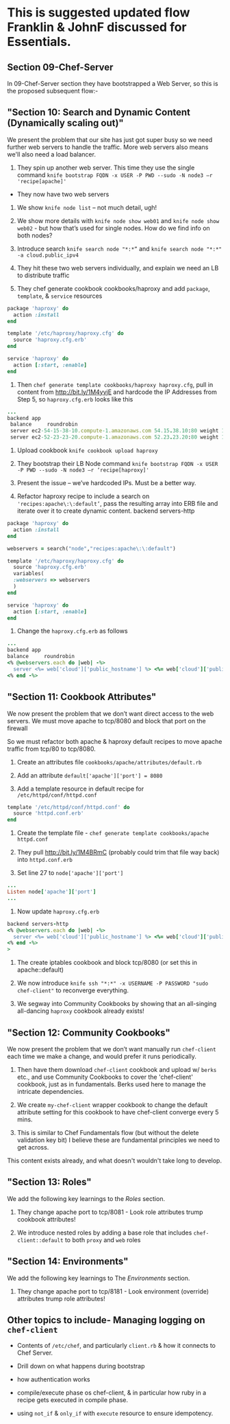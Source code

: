 # This is suggested updated flow Franklin & JohnF discussed for Essentials.

## Section 09-Chef-Server

In 09-Chef-Server section they have bootstrapped a Web Server, so this is the proposed subsequent flow:-

## "Section 10: Search and Dynamic Content (Dynamically scaling out)"

We present the problem that our site has just got super busy so we need further web servers to handle the traffic. More web servers also means we'll also need a load balancer.  

1. They spin up another web server. This time they use the single command `knife bootstrap FQDN -x USER -P PWD --sudo -N node3 –r 'recipe[apache]'`

 - They now have two web servers

1. We show `knife node list` – not much detail, ugh!

1. We show more details with `knife node show web01` and `knife node show web02` - but how that’s used for single nodes.  How do we find info on both nodes?

1. Introduce search `knife search node "*:*”` and `knife search node "*:*" -a cloud.public_ipv4`

1. They hit these two web servers individually, and explain we need an LB to distribute traffic

1. They  chef generate cookbook cookbooks/haproxy and add `package`, `template`, & `service` resources


```ruby
package 'haproxy' do
  action :install
end

template '/etc/haproxy/haproxy.cfg' do
  source 'haproxy.cfg.erb'
end

service 'haproxy' do
  action [:start, :enable]
end
```

1. Then `chef generate template cookbooks/haproxy haproxy.cfg`, pull in content from http://bit.ly/1M4yvjE and hardcode the IP Addresses from Step 5, so `haproxy.cfg.erb` looks like this

```ruby
...
backend app
 balance     roundrobin
 server ec2-54-15-38-10.compute-1.amazonaws.com 54.15.38.10:80 weight 1 maxconn 100 check
 server ec2-52-23-23-20.compute-1.amazonaws.com 52.23.23.20:80 weight 1 maxconn 100 check
```

1. Upload cookbook `knife cookbook upload haproxy`

1. They bootstrap their LB Node command `knife bootstrap FQDN -x USER -P PWD --sudo -N node3 –r ‘recipe[haproxy]'`

1. Present the issue – we’ve hardcoded IPs. Must be a better way.  

1. Refactor haproxy recipe to include a search on `'recipes:apache\:\:default’`, pass the resulting array into ERB file and iterate over it to create dynamic content.
backend servers-http

```ruby
package 'haproxy' do
  action :install
end

webservers = search("node","recipes:apache\:\:default")

template '/etc/haproxy/haproxy.cfg' do
  source 'haproxy.cfg.erb'
  variables(
  :webservers => webservers
  )
end

service 'haproxy' do
  action [:start, :enable]
end
```

1. Change the `haproxy.cfg.erb` as follows

```ruby
...
backend app
balance     roundrobin
<% @webservers.each do |web| -%>
  server <%= web['cloud']['public_hostname'] %> <%= web['cloud']['public_ipv4'] %>:80 weight 1 maxconn 100 check
<% end -%>
```

## "Section 11: Cookbook Attributes"

We now present the problem that we don’t want direct access to the web servers. We must move apache to tcp/8080 and block that port on the firewall

So we must refactor both apache & haproxy default recipes to move apache traffic from tcp/80 to tcp/8080.

1. Create an attributes file `cookbooks/apache/attributes/default.rb`

1. Add an attribute `default['apache']['port'] = 8080`

1. Add a template resource in default recipe for `/etc/httpd/conf/httpd.conf`

```ruby
template '/etc/httpd/conf/httpd.conf' do
  source 'httpd.conf.erb'
end
```

1. Create the template file - `chef generate template cookbooks/apache httpd.conf`

1. They pull http://bit.ly/1M4BRmC (probably could trim that file way back) into `httpd.conf.erb`

1. Set line 27 to `node['apache']['port']`

```ruby
...
Listen node['apache']['port']
...
```

1. Now update `haproxy.cfg.erb`

```ruby
backend servers-http
<% @webservers.each do |web| -%>
  server <%= web['cloud']['public_hostname'] %> <%= web['cloud']['public_ipv4'] %>:<%= node['apache']['port'] %> weight 1 maxconn 100 check
<% end -%>
>
```

1. The create iptables cookbook and block tcp/8080 (or set this in apache::default)

1. We now introduce `knife ssh "*:*" -x USERNAME -P PASSWORD "sudo chef-client"` to reconverge everything.

1. We segway into Community Cookbooks by showing that an all-singing all-dancing `haproxy` cookbook already exists!

## "Section 12: Community Cookbooks"
We now present the problem that we don’t want manually run `chef-client` each time we make a change, and would prefer it runs periodically.

1. Then have them download `chef-client` cookbook and upload w/ `berks` etc., and use Community Cookbooks to cover the 'chef-client' cookbook, just as in fundamentals. Berks used here to manage the intricate dependencies.  

1. We create `my-chef-client` wrapper cookbook to change the default attribute setting for this cookbook to have chef-client converge every 5 mins.

1. This is similar to Chef Fundamentals flow (but without the delete validation key bit) I believe these are fundamental principles we need to get across.

This content exists already, and what doesn't wouldn't take long to develop.

## "Section 13: Roles"
We add the following key learnings to the _Roles_ section.

1. They change apache port to tcp/8081 - Look role attributes trump cookbook attributes!

2. We introduce nested roles by adding a base role that includes `chef-client::default` to both `proxy` and `web` roles

## "Section 14: Environments"
We add the following key learnings to The _Environments_ section.

1. They change apache port to tcp/8181 - Look environment (override) attributes trump role attributes!


## Other topics to include- Managing logging on `chef-client`

- Contents of `/etc/chef`, and particularly `client.rb` & how it connects to Chef Server.

- Drill down on what happens during bootstrap

- how authentication works

- compile/execute phase os chef-client, & in particular how ruby in a recipe gets executed in compile phase.

- using `not_if` & `only_if` with `execute` resource to ensure idempotency.
